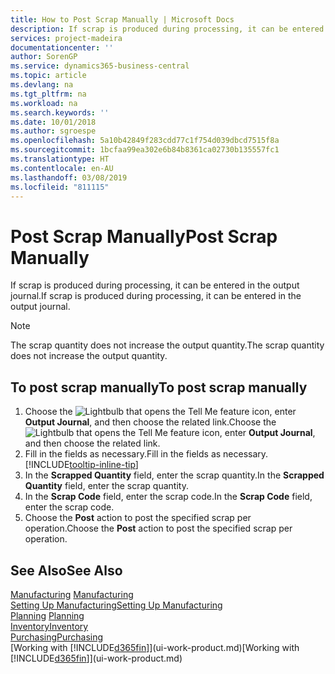 ```yaml
---
title: How to Post Scrap Manually | Microsoft Docs
description: If scrap is produced during processing, it can be entered in the output journal. Note that the scrap quantity does not increase the output quantity.
services: project-madeira
documentationcenter: ''
author: SorenGP
ms.service: dynamics365-business-central
ms.topic: article
ms.devlang: na
ms.tgt_pltfrm: na
ms.workload: na
ms.search.keywords: ''
ms.date: 10/01/2018
ms.author: sgroespe
ms.openlocfilehash: 5a10b42849f283cdd77c1f754d039dbcd7515f8a
ms.sourcegitcommit: 1bcfaa99ea302e6b84b8361ca02730b135557fc1
ms.translationtype: HT
ms.contentlocale: en-AU
ms.lasthandoff: 03/08/2019
ms.locfileid: "811115"
---
```

# <a name="post-scrap-manually"></a><span data-ttu-id="30dda-104">Post Scrap Manually</span><span class="sxs-lookup"><span data-stu-id="30dda-104">Post Scrap Manually</span></span>
<span data-ttu-id="30dda-105">If scrap is produced during processing, it can be entered in the output journal.</span><span class="sxs-lookup"><span data-stu-id="30dda-105">If scrap is produced during processing, it can be entered in the output journal.</span></span> 

> [!NOTE]
> <span data-ttu-id="30dda-106">The scrap quantity does not increase the output quantity.</span><span class="sxs-lookup"><span data-stu-id="30dda-106">The scrap quantity does not increase the output quantity.</span></span>  

## <a name="to-post-scrap-manually"></a><span data-ttu-id="30dda-107">To post scrap manually</span><span class="sxs-lookup"><span data-stu-id="30dda-107">To post scrap manually</span></span>  
1. <span data-ttu-id="30dda-108">Choose the ![Lightbulb that opens the Tell Me feature](media/ui-search/search_small.png "Tell me what you want to do") icon, enter **Output Journal**, and then choose the related link.</span><span class="sxs-lookup"><span data-stu-id="30dda-108">Choose the ![Lightbulb that opens the Tell Me feature](media/ui-search/search_small.png "Tell me what you want to do") icon, enter **Output Journal**, and then choose the related link.</span></span>  
2. <span data-ttu-id="30dda-109">Fill in the fields as necessary.</span><span class="sxs-lookup"><span data-stu-id="30dda-109">Fill in the fields as necessary.</span></span> [!INCLUDE[tooltip-inline-tip](includes/tooltip-inline-tip_md.md)]  
3. <span data-ttu-id="30dda-110">In the **Scrapped Quantity** field, enter the scrap quantity.</span><span class="sxs-lookup"><span data-stu-id="30dda-110">In the **Scrapped Quantity** field, enter the scrap quantity.</span></span>  
4. <span data-ttu-id="30dda-111">In the **Scrap Code** field, enter the scrap code.</span><span class="sxs-lookup"><span data-stu-id="30dda-111">In the **Scrap Code** field, enter the scrap code.</span></span>  
5. <span data-ttu-id="30dda-112">Choose the **Post** action to post the specified scrap per operation.</span><span class="sxs-lookup"><span data-stu-id="30dda-112">Choose the **Post** action to post the specified scrap per operation.</span></span>  

## <a name="see-also"></a><span data-ttu-id="30dda-113">See Also</span><span class="sxs-lookup"><span data-stu-id="30dda-113">See Also</span></span>  
<span data-ttu-id="30dda-114">[Manufacturing](production-manage-manufacturing.md)  </span><span class="sxs-lookup"><span data-stu-id="30dda-114">[Manufacturing](production-manage-manufacturing.md)  </span></span>  
[<span data-ttu-id="30dda-115">Setting Up Manufacturing</span><span class="sxs-lookup"><span data-stu-id="30dda-115">Setting Up Manufacturing</span></span>](production-configure-production-processes.md)  
<span data-ttu-id="30dda-116">[Planning](production-planning.md)    </span><span class="sxs-lookup"><span data-stu-id="30dda-116">[Planning](production-planning.md)    </span></span>  
[<span data-ttu-id="30dda-117">Inventory</span><span class="sxs-lookup"><span data-stu-id="30dda-117">Inventory</span></span>](inventory-manage-inventory.md)  
[<span data-ttu-id="30dda-118">Purchasing</span><span class="sxs-lookup"><span data-stu-id="30dda-118">Purchasing</span></span>](purchasing-manage-purchasing.md)  
<span data-ttu-id="30dda-119">[Working with [!INCLUDE[d365fin](includes/d365fin_md.md)]](ui-work-product.md)</span><span class="sxs-lookup"><span data-stu-id="30dda-119">[Working with [!INCLUDE[d365fin](includes/d365fin_md.md)]](ui-work-product.md)</span></span>
